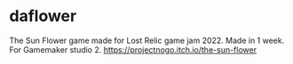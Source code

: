 # daflower
The Sun Flower game made for Lost Relic game jam 2022. Made in 1 week. For Gamemaker studio 2.
https://projectnogo.itch.io/the-sun-flower
